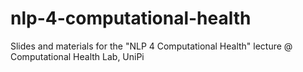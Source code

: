 # nlp-4-computational-health
Slides and materials for the "NLP 4 Computational Health" lecture @ Computational Health Lab, UniPi
